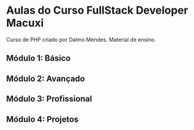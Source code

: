 # Aulas do Curso FullStack Developer Macuxi
Curso de PHP criado por Dalmo Mendes. Material de ensino.
<h2>Módulo 1: Básico</h2>
<h2>Módulo 2: Avançado</h2>
<h2>Módulo 3: Profissional</h2>
<h2>Módulo 4: Projetos</h2>